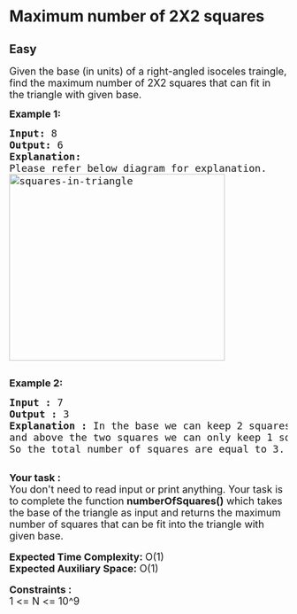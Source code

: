 # Maximum number of 2X2 squares
## Easy
<div class="problems_problem_content__Xm_eO"><p><span style="font-size:18px">Given the base (in units) of a right-angled isoceles traingle, find the maximum number of 2X2 squares that can fit in the triangle with given base.</span></p>

<p><span style="font-size:18px"><strong>Example 1:</strong></span></p>

<pre><span style="font-size:18px"><strong>Input:</strong> 8</span>
<span style="font-size:18px"><strong>Output:</strong> 6</span>
<strong><span style="font-size:18px">Explanation:</span></strong>
<span style="font-size:18px">Please refer below diagram for explanation.
<img alt="squares-in-triangle" src="https://media.geeksforgeeks.org/wp-content/uploads/squares-in-triangle1.png" style="height:337px; width:390px"></span>

</pre>

<p><span style="font-size:18px"><strong>Example 2:</strong></span></p>

<pre><span style="font-size:18px"><strong>Input : </strong>7
<strong>Output : </strong>3
<strong>Explanation : </strong>In the base we can keep 2 squares
and above the two squares we can only keep 1 square.  
So the total number of squares are equal to 3.</span>
</pre>

<div>&nbsp;</div>

<div><strong><span style="font-size:18px">Your task :</span></strong></div>

<div><span style="font-size:18px">You don't need to read input or print anything. Your task is to complete the function <strong>numberOfSquares()</strong> which takes the base of the triangle as input and returns the maximum number of squares that can be fit into the triangle with given base.</span></div>

<div>&nbsp;</div>

<div><span style="font-size:18px"><strong>Expected Time Complexity: </strong>O(1)</span></div>

<div><span style="font-size:18px"><strong>Expected Auxiliary Space:</strong> O(1)</span></div>

<div>&nbsp;</div>

<div><strong><span style="font-size:18px">Constraints :</span></strong></div>

<div><span style="font-size:18px">1 &lt;= N &lt;= 10^9</span></div>
</div>